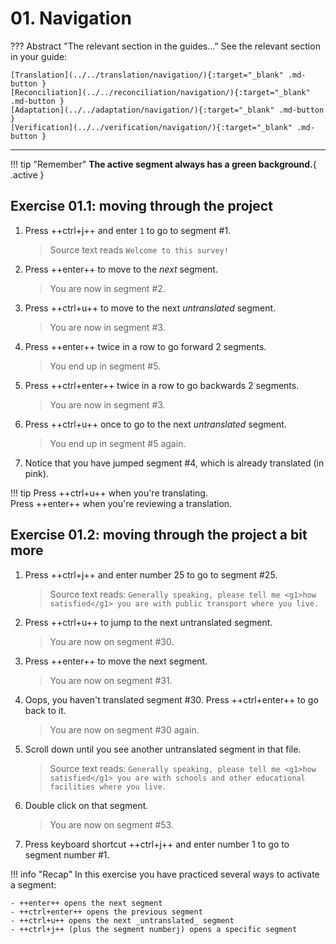 # 01. Navigation


??? Abstract "The relevant section in the guides..." 
	See the relevant section in your guide:

	[Translation](../../translation/navigation/){:target="_blank" .md-button }
	[Reconciliation](../../reconciliation/navigation/){:target="_blank" .md-button }
	[Adaptation](../../adaptation/navigation/){:target="_blank" .md-button }
	[Verification](../../verification/navigation/){:target="_blank" .md-button }

--- 


!!! tip "Remember"
	**The active segment always has a green background.**{ .active }


## Exercise 01.1: moving through the project

<!-- 
NAVIGATION in first file??? 
to avoid directing the user to later in the project ... 
-->

1. Press ++ctrl+j++ and enter `1` to go to segment #1.

	> Source text reads `Welcome to this survey!`

2. Press ++enter++ to move to the _next_ segment.

	> You are now in segment #2.
	<!-- > Source text reads `How is your economic situation?` -->

3. Press ++ctrl+u++ to move to the next _untranslated_ segment.

	> You are now in segment #3.
	<!-- Source text reads `Pretty good` -->

4. Press ++enter++ twice in a row to go forward 2 segments.

	> You end up in segment #5.
	<!-- > Source text reads `Pretty good` again -->

5. Press ++ctrl+enter++ twice in a row to go backwards 2 segments.

	> You are now in segment #3.	
	<!-- > Source text reads `Pretty bad` -->

6. Press ++ctrl+u++ once to go to the next _untranslated_ segment.

	> You end up in segment #5 again.
	<!-- > Source text reads `Pretty good` again -->

7. Notice that you have jumped segment #4, which is already translated (in pink).

!!! tip
	Press ++ctrl+u++ when you're translating.  
	Press ++enter++ when you're reviewing a translation.

<!-- 
adri's exercise: more practice
remove if unnecessary, check with adri
-->





## Exercise 01.2: moving through the project a bit more

<!---Check segment numbers!!-->
<!-- @demo about navigation: explain color green = active segment -->
<!-- @todo (AM): add notice green color to exercise -->

1. Press ++ctrl+j++ and enter number 25 to go to segment #25.
	
	> Source text reads: `Generally speaking, please tell me <g1>how satisfied</g1> you are with public transport where you live.`

2. Press ++ctrl+u++ to jump to the next untranslated segment.

	> You are now on segment #30.

3. Press ++enter++ to move the next segment.

	> You are now on segment #31.

4. Oops, you haven't translated segment #30. Press ++ctrl+enter++ to go back to it.

	> You are now on segment #30 again.

5. Scroll down until you see another untranslated segment in that file. 

	> Source text reads: `Generally speaking, please tell me <g1>how satisfied</g1> you are with schools and other educational facilities where you live.`

6. Double click on that segment.

	> You are now on segment #53.

7. Press keyboard shortcut ++ctrl+j++ and enter number 1 to go to segment number #1.


!!! info "Recap" 
	In this exercise you have practiced several ways to activate a segment:

	- ++enter++ opens the next segment
	- ++ctrl+enter++ opens the previous segment
	- ++ctrl+u++ opens the next _untranslated_ segment
	- ++ctrl+j++ (plus the segment numberj) opens a specific segment

